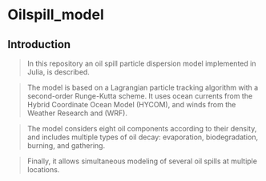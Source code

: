 # Oilspill_model

## Introduction

> In this repository an oil spill particle dispersion model implemented in Julia, is described. 

> The model is based on a Lagrangian particle tracking algorithm with a second-order Runge-Kutta scheme. It uses ocean currents from the Hybrid Coordinate Ocean Model (HYCOM), and winds from the Weather Research and (WRF).

> The model considers eight oil components according to their density, and includes multiple types of oil decay: evaporation,
biodegradation, burning, and gathering.

> Finally, it allows simultaneous modeling of several oil spills at multiple locations.


